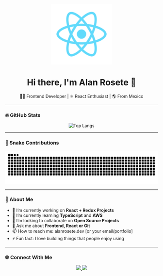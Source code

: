 <!-- Encabezado con imagen -->
<p align="center">
  <img src="https://raw.githubusercontent.com/github/explore/main/topics/react/react.png" alt="React Banner" width="200"/>
</p>

<h1 align="center">Hi there, I'm Alan Rosete 👋</h1>

<p align="center">
  👨‍💻 Frontend Developer | ⚛️ React Enthusiast | 🌎 From Mexico
</p>

---

### 🔥 GitHub Stats

<p align="center">
  <img src="https://github-readme-stats.vercel.app/api/top-langs/?username=AlanRosete&layout=compact&langs_count=8&theme=tokyonight" alt="Top Langs" />
</p>

---

### 🐍 Snake Contributions

<p align="center">
 <img src="https://github.com/AlanRosete/AlanRosete/blob/output/github-contribution-grid-snake.svg" alt="snake gif" />
</p>

---

### 🚀 About Me

- 🔭 I’m currently working on **React + Redux Projects**
- 🌱 I’m currently learning **TypeScript** and **AWS**
- 👯 I’m looking to collaborate on **Open Source Projects**
- 💬 Ask me about **Frontend, React or Git**
- 📫 How to reach me: alanrosete.dev [or your email/portfolio]
- ⚡ Fun fact: I love building things that people enjoy using

---

### 🌐 Connect With Me

<p align="center">
  <a href="https://www.linkedin.com/in/alan-rosete/" target="_blank">
    <img src="https://img.shields.io/badge/LinkedIn-blue?style=for-the-badge&logo=linkedin&logoColor=white" />
  </a>
  <a href="mailto:alanrosete@example.com">
    <img src="https://img.shields.io/badge/Gmail-red?style=for-the-badge&logo=gmail&logoColor=white" />
  </a>
</p>
